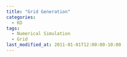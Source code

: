 ```yaml
---
title: "Grid Generation"
categories:
  - KD
tags:
  - Numerical Simulation
  - Grid
last_modified_at: 2011-01-01T12:00:00-10:00
---
```

